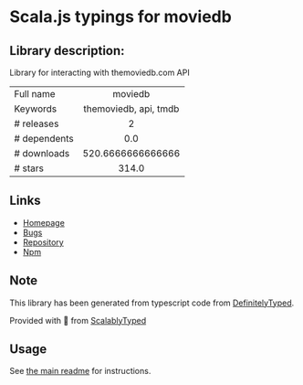 
# Scala.js typings for moviedb


## Library description:
Library for interacting with themoviedb.com API

|                    |                 |
| ------------------ | :-------------: |
| Full name          | moviedb |
| Keywords           | themoviedb, api, tmdb |
| # releases         | 2 |
| # dependents       | 0.0 |
| # downloads        | 520.6666666666666 |
| # stars            | 314.0 |

## Links
- [Homepage](https://github.com/impronunciable/moviedb#readme)
- [Bugs](https://github.com/impronunciable/moviedb/issues)
- [Repository](https://github.com/impronunciable/moviedb)
- [Npm](https://www.npmjs.com/package/moviedb)
    


## Note
This library has been generated from typescript code from [DefinitelyTyped](https://definitelytyped.org).

Provided with :purple_heart: from [ScalablyTyped](https://github.com/oyvindberg/ScalablyTyped)

## Usage
See [the main readme](../../readme.md) for instructions.


